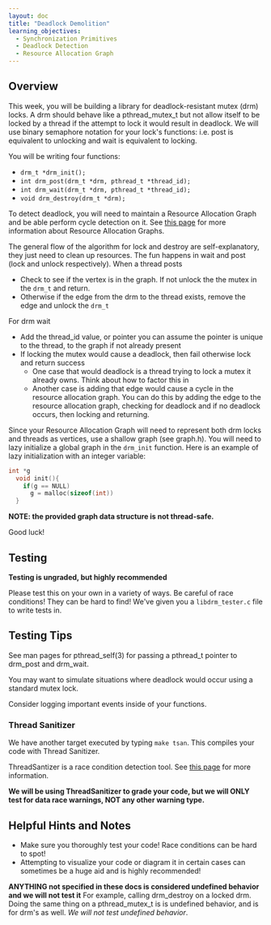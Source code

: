 ```yaml
---
layout: doc
title: "Deadlock Demolition"
learning_objectives:
  - Synchronization Primitives
  - Deadlock Detection 
  - Resource Allocation Graph
---
```


## Overview

This week, you will be building a library for deadlock-resistant mutex (drm) locks. A drm should behave like a pthread_mutex_t but not allow itself to be locked by a thread if the attempt to lock it would result in deadlock. We will use binary semaphore notation for your lock's functions: i.e. post is equivalent to unlocking and wait is equivalent to locking.

You will be writing four functions:

* `drm_t *drm_init();`
* `int drm_post(drm_t *drm, pthread_t *thread_id);`
* `int drm_wait(drm_t *drm, pthread_t *thread_id);`
* `void drm_destroy(drm_t *drm);`

To detect deadlock, you will need to maintain a Resource Allocation Graph and be able perform cycle detection on it. See [this page](http://cs241.cs.illinois.edu/coursebook/Deadlock#resource-allocation-graphs) for more information about Resource Allocation Graphs.

The general flow of the algorithm for lock and destroy are self-explanatory, they just need to clean up resources. The fun happens in wait and post (lock and unlock respectively). When a thread posts

* Check to see if the vertex is in the graph. If not unlock the the mutex in the `drm_t` and return.
* Otherwise if the edge from the drm to the thread exists, remove the edge and unlock the `drm_t`

For drm wait

* Add the thread_id value, or pointer you can assume the pointer is unique to the thread, to the graph if not already present
* If locking the mutex would cause a deadlock, then fail otherwise lock and return success
    * One case that would deadlock is a thread trying to lock a mutex it already owns. Think about how to factor this in
    * Another case is adding that edge would cause a cycle in the resource allocation graph. You can do this by adding the edge to the resource allocation graph, checking for deadlock and if no deadlock occurs, then locking and returning.

Since your Resource Allocation Graph will need to represent both drm locks and threads as vertices, use a shallow graph (see graph.h). You will need to lazy initialize a global graph in the `drm_init` function.
Here is an example of lazy initialization with an integer variable:

```c
int *g
  void init(){
    if(g == NULL)
      g = malloc(sizeof(int))
  }
```

**NOTE: the provided graph data structure is not thread-safe.**

Good luck!


## Testing

**Testing is ungraded, but highly recommended**

Please test this on your own in a variety of ways. Be careful of race conditions! They can be hard to find!  We've given you a `libdrm_tester.c` file to write tests in.

## Testing Tips

See man pages for pthread_self(3) for passing a pthread_t pointer to drm_post and drm_wait. 

You may want to simulate situations where deadlock would occur using a standard mutex lock. 

Consider logging important events inside of your functions.

### Thread Sanitizer

We have another target executed by typing `make tsan`. This compiles your code with Thread Sanitizer.

ThreadSantizer is a race condition detection tool. See [this page](https://github.com/angrave/SystemProgramming/wiki/C-Programming%2C-Part-5%3A-Debugging#tsan) for more information.

**We will be using ThreadSanitizer to grade your code, but we will ONLY test for data race warnings, NOT any other warning type.**


## Helpful Hints and Notes

*   Make sure you thoroughly test your code! Race conditions can be hard to spot!
*   Attempting to visualize your code or diagram it in certain cases can sometimes be a huge aid and is highly recommended!

**ANYTHING not specified in these docs is considered undefined behavior and we will not test it**
For example, calling drm_destroy on a locked drm. Doing the same thing on a pthread_mutex_t is is undefined behavior, and is for drm's as well. _We will not test undefined behavior_.
